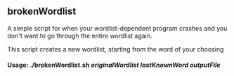 ## brokenWordlist

A simple script for when your wordlist-dependent program crashes and you don't want to go through the entire wordlist again.

This script creates a new wordlist, starting from the word of your choosing


#### Usage: ./brokenWordlist.sh <i>originalWordlist</i> <i>lastKnownWord</i> <i>outputFile</i>
